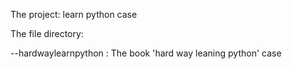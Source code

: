 The project:
    learn python case
    
The file directory:

--hardwaylearnpython : The book 'hard way leaning python' case